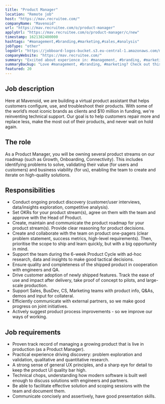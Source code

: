 ```yaml
---
title: "Product Manager"
location: "Remote job"
host: "https://mav.recruitee.com/"
companyName: "Mavenoid"
url: "https://mav.recruitee.com/o/product-manager"
applyUrl: "https://mav.recruitee.com/o/product-manager/c/new"
timestamp: 1621382400000
hashtags: "#management,#branding,#marketing,#sales,#analysis"
jobType: "other"
logoUrl: "https://jobboard-logos-bucket.s3.eu-central-1.amazonaws.com/mavenoid"
companyWebsite: "https://mav.recruitee.com/"
summary: "Excited about experience in: #management, #branding, #marketing? Check out this job post!"
summaryBackup: "Love #management, #branding, #marketing? Check out this job post!"
featured: 20
---
```


## Job description

Here at Mavenoid, we are building a virtual product assistant that helps customers configure, use, and troubleshoot their products. With some of the world’s most iconic brands as clients and $10 million in funding, we're reinventing technical support. Our goal is to help customers repair more and replace less, make the most out of their products, and never wait on hold again.

## The role

As a Product Manager, you will be owning several product streams on our roadmap (such as Growth, Onboarding, Connectivity). This includes identifying problems to solve, validating their value (for users and customers) and business viability (for us), enabling the team to create and iterate on high-quality solutions.

## Responsibilities

*   Conduct ongoing product discovery (customer/user interviews, data/insights exploration, competitive analysis).
*   Set OKRs for your product stream(s), agree on them with the team and approve with the Head of Product.
*   Create, maintain and communicate the product roadmap for your product stream(s). Provide clear reasoning for product decisions.
*   Create and collaborate with the team on product one-pagers (clear problem statement, success metrics, high-level requirements). Then, prioritise the scope to ship and learn quickly, but with a big opportunity in mind.
*   Support the team during the 6-week Product Cycle with ad-hoc research, data and insights to make good tactical decisions.
*   Ensure quality and completeness of the shipped product in cooperation with engineers and QA.
*   Drive customer adoption of newly shipped features. Track the ease of use and impact after delivery, take proof of concept to pilots, and large-scale production.
*   Support Sales, BusDev, CS, Marketing teams with product info, Q&As, demos and input for collateral.
*   Efficiently communicate with external partners, so we make good progress on joint initiatives.
*   Actively suggest product process improvements - so we improve our ways of working.

## Job requirements

*   Proven track record of managing a growing product that is live in production (as a Product Manager).
*   Practical experience driving discovery: problem exploration and validation, qualitative and quantitative research.
*   A strong sense of general UX principles, and a sharp eye for detail to keep the product UI quality bar high.
*   Technical chops, understanding how modern software is built well enough to discuss solutions with engineers and partners.
*   Be able to facilitate effective solution and scoping sessions with the team and document them.
*   Communicate concisely and assertively, have good presentation skills.
